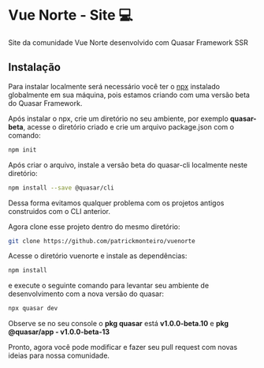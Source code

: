 # Vue Norte - Site 💻

Site da comunidade Vue Norte desenvolvido com Quasar Framework SSR

## Instalação
Para instalar localmente será necessário você ter o [npx](https://www.npmjs.com/package/npx) instalado globalmente em sua máquina, pois estamos criando com uma versão beta do Quasar Framework.

Após instalar o npx, crie um diretório no seu ambiente, por exemplo **quasar-beta**, acesse o diretório criado e crie um arquivo package.json com o comando:

```sh
npm init 
```
Após criar o arquivo, instale a versão beta do quasar-cli localmente neste diretório:
```sh
npm install --save @quasar/cli
```
Dessa forma evitamos qualquer problema com os projetos antigos construidos com o CLI anterior.

Agora clone esse projeto dentro do mesmo diretório:
```sh
git clone https://github.com/patrickmonteiro/vuenorte
```

Acesse o diretório vuenorte e instale as dependências:
```sh
npm install
```
e execute o seguinte comando para levantar seu ambiente de desenvolvimento com a nova versão do quasar:
```sh
npx quasar dev
```
Observe se no seu console o **pkg quasar** está **v1.0.0-beta.10** e **pkg @quasar/app - v1.0.0-beta-13** 

Pronto, agora você pode modificar e fazer seu pull request com novas ideias para nossa comunidade.